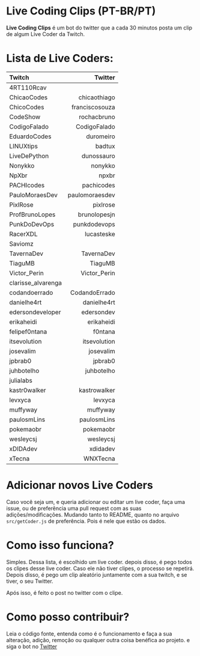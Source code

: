 # Live Coding Clips (PT-BR/PT)

**Live Coding Clips** é um bot do twitter que a cada 30 minutos posta um clip de algum Live Coder da Twitch.

# Lista de Live Coders:

| Twitch             |        Twitter |
| :----------------- | -------------: |
| 4RT110Rcav         |                |
| ChicaoCodes        |   chicaothiago |
| ChicoCodes         | franciscosouza |
| CodeShow           |    rochacbruno |
| CodigoFalado       |   CodigoFalado |
| EduardoCodes       |      duromeiro |
| LINUXtips          |         badtux |
| LiveDePython       |     dunossauro |
| Nonykko            |        nonykko |
| NpXbr              |          npxbr |
| PACHIcodes         |     pachicodes |
| PauloMoraesDev     | paulomoraesdev |
| PixlRose           |       pixlrose |
| ProfBrunoLopes     |   brunolopesjn |
| PunkDoDevOps       |   punkdodevops |
| RacerXDL           |     lucasteske |
| Saviomz            |                |
| TavernaDev         |     TavernaDev |
| TiaguMB            |        TiaguMB |
| Victor_Perin       |   Victor_Perin |
| clarisse_alvarenga |                |
| codandoerrado      |  CodandoErrado |
| danielhe4rt        |    danielhe4rt |
| edersondeveloper   |     edersondev |
| erikaheidi         |     erikaheidi |
| felipef0ntana      |        f0ntana |
| itsevolution       |   itsevolution |
| josevalim          |      josevalim |
| jpbrab0            |        jpbrab0 |
| juhbotelho         |     juhbotelho |
| julialabs          |                |
| kastr0walker       |   kastrowalker |
| levxyca            |        levxyca |
| muffyway           |       muffyway |
| paulosmLins        |    paulosmLins |
| pokemaobr          |      pokemaobr |
| wesleycsj          |      wesleycsj |
| xDIDAdev           |       xdidadev |
| xTecna             |       WNXTecna |

# Adicionar novos Live Coders

Caso você seja um, e queria adicionar ou editar um live coder, faça uma issue, ou de preferência uma pull request com as suas adições/modificações. Mudando tanto to README, quanto no arquivo `src/getCoder.js` de preferência. Pois é nele que estão os dados.

# Como isso funciona?

Simples. Dessa lista, é escolhido um live coder. depois disso, é pego todos os clipes desse live coder. Caso ele não tiver clipes, o processo se repetirá. Depois disso, é pego um clip aleatório juntamente com a sua twitch, e se tiver, o seu Twitter.

Após isso, é feito o post no twitter com o clipe.

# Como posso contribuir?

Leia o código fonte, entenda como é o funcionamento e faça a sua alteração, adição, remoção ou qualquer outra coisa benéfica ao projeto. e siga o bot no [Twitter](https://twitter.com/clips_coding)
